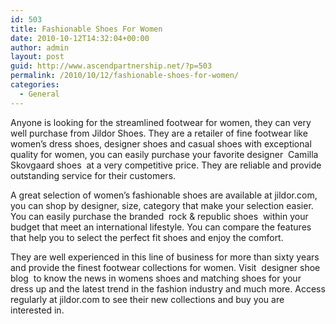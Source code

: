 ```yaml
---
id: 503
title: Fashionable Shoes For Women
date: 2010-10-12T14:32:04+00:00
author: admin
layout: post
guid: http://www.ascendpartnership.net/?p=503
permalink: /2010/10/12/fashionable-shoes-for-women/
categories:
  - General
---
```

Anyone is looking for the streamlined footwear for women, they can very well purchase from Jildor Shoes. They are a retailer of fine footwear like women&#8217;s dress shoes, designer shoes and casual shoes with exceptional quality for women, you can easily purchase your favorite designer &nbsp;Camilla Skovgaard shoes&nbsp; at a very competitive price. They are reliable and provide outstanding service for their customers.

A great selection of women&#8217;s fashionable shoes are available at jildor.com, you can shop by designer, size, category that make your selection easier. You can easily purchase the branded &nbsp;rock & republic shoes&nbsp; within your budget that meet an international lifestyle. You can compare the features that help you to select the perfect fit shoes and enjoy the comfort.

They are well experienced in this line of business for more than sixty years and provide the finest footwear collections for women. Visit &nbsp;designer shoe blog&nbsp; to know the news in womens shoes and matching shoes for your dress up and the latest trend in the fashion industry and much more. Access regularly at jildor.com to see their new collections and buy you are interested in.